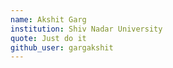 ```yaml
---
name: Akshit Garg
institution: Shiv Nadar University
quote: Just do it
github_user: gargakshit
---
```


